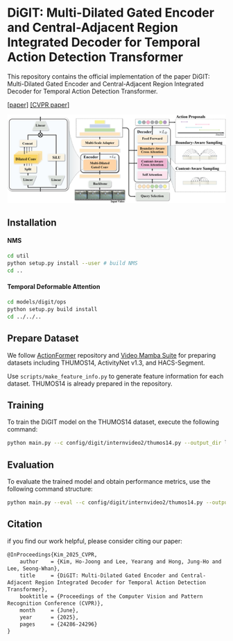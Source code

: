 # DiGIT: Multi-Dilated Gated Encoder and Central-Adjacent Region Integrated Decoder for Temporal Action Detection Transformer

This repository contains the official implementation of the paper DiGIT: Multi-Dilated Gated Encoder and Central-Adjacent Region Integrated Decoder for Temporal Action Detection Transformer.


[[paper]](https://www.arxiv.org/abs/2505.05711)
[[CVPR paper]](https://openaccess.thecvf.com/content/CVPR2025/html/Kim_DiGIT_Multi-Dilated_Gated_Encoder_and_Central-Adjacent_Region_Integrated_Decoder_for_CVPR_2025_paper.html)

![DiGIT Model](./assets/model.png)

## Installation

#### NMS
```bash
cd util
python setup.py install --user # build NMS
cd ..
```

#### Temporal Deformable Attention
```bash
cd models/digit/ops
python setup.py build install
cd ../../..
```

## Prepare Dataset
We follow [ActionFormer](https://github.com/happyharrycn/actionformer_release) repository and [Video Mamba Suite](https://github.com/OpenGVLab/video-mamba-suite/blob/main/video-mamba-suite/temporal-action-localization/README.md) for preparing datasets including THUMOS14, ActivityNet v1.3, and HACS-Segment.

Use `scripts/make_feature_info.py` to generate feature information for each dataset.
THUMOS14 is already prepared in the repository.


## Training
To train the DiGIT model on the THUMOS14 dataset, execute the following command:
```bash
python main.py --c config/digit/internvideo2/thumos14.py --output_dir logs/thumos14
```
## Evaluation
To evaluate the trained model and obtain performance metrics, use the following command structure:
```bash
python main.py --eval --c config/digit/internvideo2/thumos14.py --output_dir logs/thumos14
```


## Citation
if you find our work helpful, please consider citing our paper:
```
@InProceedings{Kim_2025_CVPR,
    author    = {Kim, Ho-Joong and Lee, Yearang and Hong, Jung-Ho and Lee, Seong-Whan},
    title     = {DiGIT: Multi-Dilated Gated Encoder and Central-Adjacent Region Integrated Decoder for Temporal Action Detection Transformer},
    booktitle = {Proceedings of the Computer Vision and Pattern Recognition Conference (CVPR)},
    month     = {June},
    year      = {2025},
    pages     = {24286-24296}
}
```
